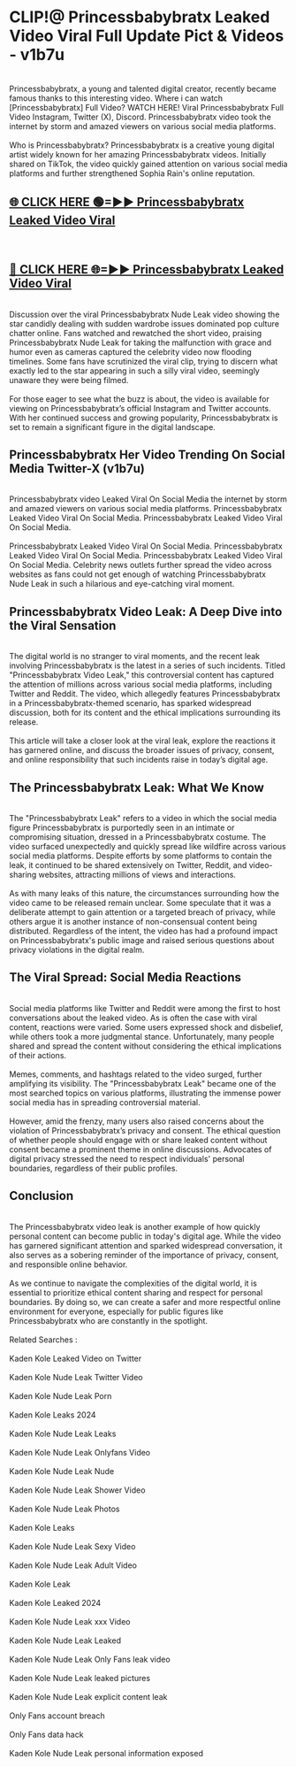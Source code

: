 # CLIP!@ Princessbabybratx Leaked Video Viral Full Update Pict & Videos - v1b7u
<br>
Princessbabybratx, a young and talented digital creator, recently became famous thanks to this interesting video. Where i can watch [Princessbabybratx] Full Video? WATCH HERE! Viral Princessbabybratx Full Video Instagram, Twitter (X), Discord. Princessbabybratx video took the internet by storm and amazed viewers on various social media platforms.
<br><br>
Who is Princessbabybratx? Princessbabybratx is a creative young digital artist widely known for her amazing Princessbabybratx videos. Initially shared on TikTok, the video quickly gained attention on various social media platforms and further strengthened Sophia Rain's online reputation.
<br>
<h2><a href="https://bestclip.site?title=Princessbabybratx">🌐 CLICK HERE 🟢=►► Princessbabybratx Leaked Video Viral</a></h2>
<br>
<h2><a href="https://bestclip.site?title=Princessbabybratx">🔴 CLICK HERE 🌐=►► Princessbabybratx Leaked Video Viral</a></h2>
<br>
Discussion over the viral Princessbabybratx Nude Leak video showing the star candidly dealing with sudden wardrobe issues dominated pop culture chatter online. Fans watched and rewatched the short video, praising Princessbabybratx Nude Leak for taking the malfunction with grace and humor even as cameras captured the celebrity video now flooding timelines. Some fans have scrutinized the viral clip, trying to discern what exactly led to the star appearing in such a silly viral video, seemingly unaware they were being filmed.
<br><br>
For those eager to see what the buzz is about, the video is available for viewing on Princessbabybratx’s official Instagram and Twitter accounts. With her continued success and growing popularity, Princessbabybratx is set to remain a significant figure in the digital landscape.
<br>
<h2>Princessbabybratx Her Video Trending On Social Media Twitter-X (v1b7u)</h2>
<br>
Princessbabybratx video Leaked Viral On Social Media the internet by storm and amazed viewers on various social media platforms. Princessbabybratx Leaked Video Viral On Social Media. Princessbabybratx Leaked Video Viral On Social Media.
<br><br>
Princessbabybratx Leaked Video Viral On Social Media. Princessbabybratx Leaked Video Viral On Social Media. Princessbabybratx Leaked Video Viral On Social Media. Celebrity news outlets further spread the video across websites as fans could not get enough of watching Princessbabybratx Nude Leak in such a hilarious and eye-catching viral moment.
<br>
<h2>Princessbabybratx Video Leak: A Deep Dive into the Viral Sensation</h2>
<br>
The digital world is no stranger to viral moments, and the recent leak involving Princessbabybratx is the latest in a series of such incidents. Titled "Princessbabybratx Video Leak," this controversial content has captured the attention of millions across various social media platforms, including Twitter and Reddit. The video, which allegedly features Princessbabybratx in a Princessbabybratx-themed scenario, has sparked widespread discussion, both for its content and the ethical implications surrounding its release.
<br><br>
This article will take a closer look at the viral leak, explore the reactions it has garnered online, and discuss the broader issues of privacy, consent, and online responsibility that such incidents raise in today’s digital age.
<br>
<h2>The Princessbabybratx Leak: What We Know</h2>
<br>
The "Princessbabybratx Leak" refers to a video in which the social media figure Princessbabybratx is purportedly seen in an intimate or compromising situation, dressed in a Princessbabybratx costume. The video surfaced unexpectedly and quickly spread like wildfire across various social media platforms. Despite efforts by some platforms to contain the leak, it continued to be shared extensively on Twitter, Reddit, and video-sharing websites, attracting millions of views and interactions.
<br><br>
As with many leaks of this nature, the circumstances surrounding how the video came to be released remain unclear. Some speculate that it was a deliberate attempt to gain attention or a targeted breach of privacy, while others argue it is another instance of non-consensual content being distributed. Regardless of the intent, the video has had a profound impact on Princessbabybratx's public image and raised serious questions about privacy violations in the digital realm.
<br>
<h2>The Viral Spread: Social Media Reactions</h2>
<br>
Social media platforms like Twitter and Reddit were among the first to host conversations about the leaked video. As is often the case with viral content, reactions were varied. Some users expressed shock and disbelief, while others took a more judgmental stance. Unfortunately, many people shared and spread the content without considering the ethical implications of their actions.
<br><br>
Memes, comments, and hashtags related to the video surged, further amplifying its visibility. The "Princessbabybratx Leak" became one of the most searched topics on various platforms, illustrating the immense power social media has in spreading controversial material.
<br><br>
However, amid the frenzy, many users also raised concerns about the violation of Princessbabybratx’s privacy and consent. The ethical question of whether people should engage with or share leaked content without consent became a prominent theme in online discussions. Advocates of digital privacy stressed the need to respect individuals' personal boundaries, regardless of their public profiles.
<br>
<h2>Conclusion</h2>
<br>
The Princessbabybratx video leak is another example of how quickly personal content can become public in today's digital age. While the video has garnered significant attention and sparked widespread conversation, it also serves as a sobering reminder of the importance of privacy, consent, and responsible online behavior.
<br><br>
As we continue to navigate the complexities of the digital world, it is essential to prioritize ethical content sharing and respect for personal boundaries. By doing so, we can create a safer and more respectful online environment for everyone, especially for public figures like Princessbabybratx who are constantly in the spotlight.
<br><br>
Related Searches :
<br><br>
Kaden Kole Leaked Video on Twitter
<br><br>
Kaden Kole Nude Leak Twitter Video
<br><br>
Kaden Kole Nude Leak Porn
<br><br>
Kaden Kole Leaks 2024
<br><br>
Kaden Kole Nude Leak Leaks
<br><br>
Kaden Kole Nude Leak Onlyfans Video
<br><br>
Kaden Kole Nude Leak Nude
<br><br>
Kaden Kole Nude Leak Shower Video
<br><br>
Kaden Kole Nude Leak Photos
<br><br>
Kaden Kole Leaks
<br><br>
Kaden Kole Nude Leak Sexy Video
<br><br>
Kaden Kole Nude Leak Adult Video
<br><br>
Kaden Kole Leak
<br><br>
Kaden Kole Leaked 2024
<br><br>
Kaden Kole Nude Leak xxx Video
<br><br>
Kaden Kole Nude Leak Leaked
<br><br>
Kaden Kole Nude Leak Only Fans leak video
<br><br>
Kaden Kole Nude Leak leaked pictures
<br><br>
Kaden Kole Nude Leak explicit content leak
<br><br>
Only Fans account breach
<br><br>
Only Fans data hack
<br><br>
Kaden Kole Nude Leak personal information exposed